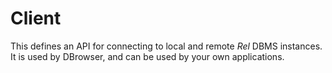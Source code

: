 # Client

This defines an API for connecting to local and remote
_Rel_ DBMS instances. It is used by DBrowser, and can
be used by your own applications.